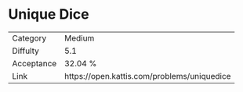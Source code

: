 # Unique Dice

<table>
    <tr>
        <td>Category</td>
        <td>Medium</td>
    </tr>
    <tr>
        <td>Diffulty</td>
        <td>5.1</td>
    </tr>
    <tr>
        <td>Acceptance</td>
        <td>32.04 %</td>
    </tr>
    <tr>
        <td>Link</td>
        <td>https://open.kattis.com/problems/uniquedice</td>
    </tr>
</table>